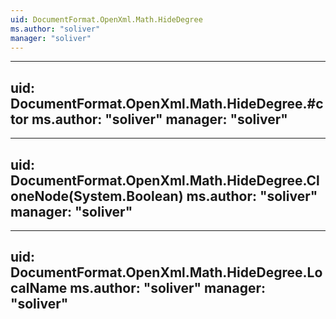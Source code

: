 ```yaml
---
uid: DocumentFormat.OpenXml.Math.HideDegree
ms.author: "soliver"
manager: "soliver"
---
```


---
uid: DocumentFormat.OpenXml.Math.HideDegree.#ctor
ms.author: "soliver"
manager: "soliver"
---

---
uid: DocumentFormat.OpenXml.Math.HideDegree.CloneNode(System.Boolean)
ms.author: "soliver"
manager: "soliver"
---

---
uid: DocumentFormat.OpenXml.Math.HideDegree.LocalName
ms.author: "soliver"
manager: "soliver"
---
